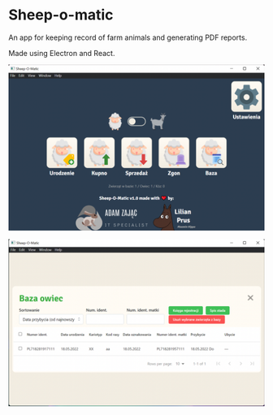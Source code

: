 # Sheep-o-matic

An app for keeping record of farm animals and generating PDF reports.

Made using Electron and React.

![Main screen](screenshots/sheepomatic_1.png)

![Sheep database](screenshots/sheepomatic_2.png)
